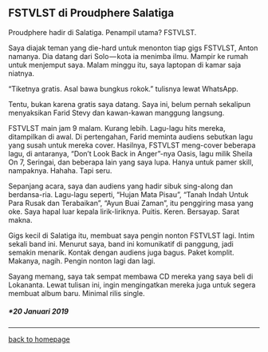 ## FSTVLST di Proudphere Salatiga ##

Proudphere hadir di Salatiga. Penampil utama? FSTVLST.

Saya diajak teman yang die-hard untuk menonton tiap gigs FSTVLST, Anton namanya. Dia datang dari Solo — kota ia menimba ilmu. Mampir ke rumah untuk menjemput saya. Malam minggu itu, saya laptopan di kamar saja niatnya.

“Tiketnya gratis. Asal bawa bungkus rokok.” tulisnya lewat WhatsApp.

Tentu, bukan karena gratis saya datang. Saya ini, belum pernah sekalipun menyaksikan Farid Stevy dan kawan-kawan manggung langsung.

FSTVLST main jam 9 malam. Kurang lebih. Lagu-lagu hits mereka, ditampilkan di awal. Di pertengahan, Farid meminta audiens sebutkan lagu yang susah untuk mereka cover. Hasilnya, FSTVLST meng-cover beberapa lagu, di antaranya, “Don’t Look Back in Anger”-nya Oasis, lagu milik Sheila On 7, Seringai, dan beberapa lain yang saya lupa. Hanya untuk pamer skill, nampaknya. Hahaha. Tapi seru.

Sepanjang acara, saya dan audiens yang hadir sibuk sing-along dan berdansa-ria. Lagu-lagu seperti, “Hujan Mata Pisau”, “Tanah Indah Untuk Para Rusak dan Terabaikan”, “Ayun Buai Zaman”, itu penggiring masa yang oke. Saya hapal luar kepala lirik-liriknya. Puitis. Keren. Bersayap. Sarat makna. 

Gigs kecil di Salatiga itu, membuat saya pengin nonton FSTVLST lagi. Intim sekali band ini. Menurut saya, band ini komunikatif di panggung, jadi semakin menarik. Kontak dengan audiens juga bagus. Paket komplit. Makanya, nagih. Pengin nonton lagi dan lagi.

Sayang memang, saya tak sempat membawa CD mereka yang saya beli di Lokananta. Lewat tulisan ini, ingin mengingatkan mereka juga untuk segera membuat album baru. Minimal rilis single.

##### *20 Januari 2019 #####

___

[back to homepage](https://arsarsars.github.io)
